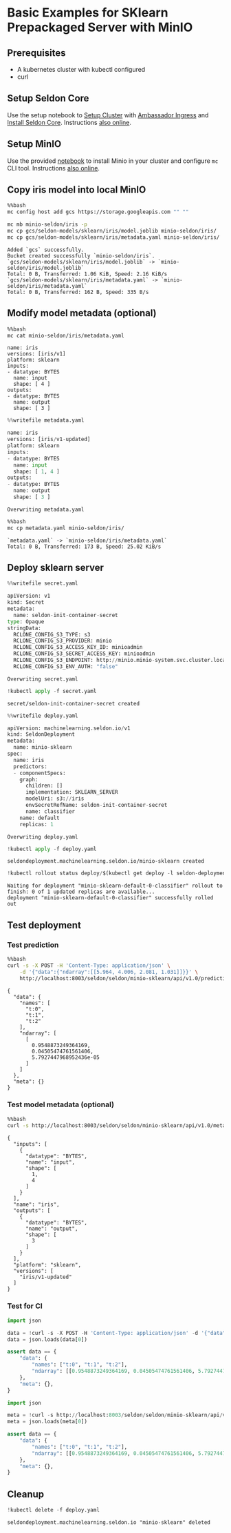 # Basic Examples for SKlearn Prepackaged Server with MinIO


## Prerequisites

 * A kubernetes cluster with kubectl configured
 * curl

## Setup Seldon Core

Use the setup notebook to [Setup Cluster](https://docs.seldon.io/projects/seldon-core/en/latest/examples/seldon_core_setup.html#Setup-Cluster) with [Ambassador Ingress](https://docs.seldon.io/projects/seldon-core/en/latest/examples/seldon_core_setup.html#Ambassador) and [Install Seldon Core](https://docs.seldon.io/projects/seldon-core/en/latest/examples/seldon_core_setup.html#Install-Seldon-Core). Instructions [also online](https://docs.seldon.io/projects/seldon-core/en/latest/examples/seldon_core_setup.html).

## Setup MinIO

Use the provided [notebook](https://docs.seldon.io/projects/seldon-core/en/latest/examples/minio_setup.html) to install Minio in your cluster and configure `mc` CLI tool. 
Instructions [also online](https://docs.seldon.io/projects/seldon-core/en/latest/examples/minio_setup.html).

## Copy iris model into local MinIO


```bash
%%bash
mc config host add gcs https://storage.googleapis.com "" "" 

mc mb minio-seldon/iris -p
mc cp gcs/seldon-models/sklearn/iris/model.joblib minio-seldon/iris/
mc cp gcs/seldon-models/sklearn/iris/metadata.yaml minio-seldon/iris/
```

    Added `gcs` successfully.
    Bucket created successfully `minio-seldon/iris`.
    `gcs/seldon-models/sklearn/iris/model.joblib` -> `minio-seldon/iris/model.joblib`
    Total: 0 B, Transferred: 1.06 KiB, Speed: 2.16 KiB/s
    `gcs/seldon-models/sklearn/iris/metadata.yaml` -> `minio-seldon/iris/metadata.yaml`
    Total: 0 B, Transferred: 162 B, Speed: 335 B/s


## Modify model metadata (optional)


```bash
%%bash
mc cat minio-seldon/iris/metadata.yaml
```

    
    name: iris
    versions: [iris/v1]
    platform: sklearn
    inputs:
    - datatype: BYTES
      name: input
      shape: [ 4 ]
    outputs:
    - datatype: BYTES
      name: output
      shape: [ 3 ]



```python
%%writefile metadata.yaml

name: iris
versions: [iris/v1-updated]
platform: sklearn
inputs:
- datatype: BYTES
  name: input
  shape: [ 1, 4 ]
outputs:
- datatype: BYTES
  name: output
  shape: [ 3 ]
```

    Overwriting metadata.yaml



```bash
%%bash
mc cp metadata.yaml minio-seldon/iris/
```

    `metadata.yaml` -> `minio-seldon/iris/metadata.yaml`
    Total: 0 B, Transferred: 173 B, Speed: 25.02 KiB/s


## Deploy sklearn server


```python
%%writefile secret.yaml

apiVersion: v1
kind: Secret
metadata:
  name: seldon-init-container-secret
type: Opaque
stringData:
  RCLONE_CONFIG_S3_TYPE: s3
  RCLONE_CONFIG_S3_PROVIDER: minio
  RCLONE_CONFIG_S3_ACCESS_KEY_ID: minioadmin
  RCLONE_CONFIG_S3_SECRET_ACCESS_KEY: minioadmin
  RCLONE_CONFIG_S3_ENDPOINT: http://minio.minio-system.svc.cluster.local:9000
  RCLONE_CONFIG_S3_ENV_AUTH: "false"
```

    Overwriting secret.yaml



```python
!kubectl apply -f secret.yaml
```

    secret/seldon-init-container-secret created



```python
%%writefile deploy.yaml

apiVersion: machinelearning.seldon.io/v1
kind: SeldonDeployment
metadata:
  name: minio-sklearn
spec:
  name: iris
  predictors:
  - componentSpecs:
    graph:
      children: []
      implementation: SKLEARN_SERVER
      modelUri: s3://iris
      envSecretRefName: seldon-init-container-secret
      name: classifier
    name: default
    replicas: 1
```

    Overwriting deploy.yaml



```python
!kubectl apply -f deploy.yaml
```

    seldondeployment.machinelearning.seldon.io/minio-sklearn created



```python
!kubectl rollout status deploy/$(kubectl get deploy -l seldon-deployment-id=minio-sklearn -o jsonpath='{.items[0].metadata.name}')
```

    Waiting for deployment "minio-sklearn-default-0-classifier" rollout to finish: 0 of 1 updated replicas are available...
    deployment "minio-sklearn-default-0-classifier" successfully rolled out


## Test deployment

### Test prediction


```bash
%%bash
curl -s -X POST -H 'Content-Type: application/json' \
    -d '{"data":{"ndarray":[[5.964, 4.006, 2.081, 1.031]]}}' \
    http://localhost:8003/seldon/seldon/minio-sklearn/api/v1.0/predictions  | jq .
```

    {
      "data": {
        "names": [
          "t:0",
          "t:1",
          "t:2"
        ],
        "ndarray": [
          [
            0.9548873249364169,
            0.04505474761561406,
            5.7927447968952436e-05
          ]
        ]
      },
      "meta": {}
    }


### Test model metadata (optional)


```bash
%%bash
curl -s http://localhost:8003/seldon/seldon/minio-sklearn/api/v1.0/metadata/classifier | jq .
```

    {
      "inputs": [
        {
          "datatype": "BYTES",
          "name": "input",
          "shape": [
            1,
            4
          ]
        }
      ],
      "name": "iris",
      "outputs": [
        {
          "datatype": "BYTES",
          "name": "output",
          "shape": [
            3
          ]
        }
      ],
      "platform": "sklearn",
      "versions": [
        "iris/v1-updated"
      ]
    }


### Test for CI


```python
import json

data = !curl -s -X POST -H 'Content-Type: application/json' -d '{"data":{"ndarray":[[5.964, 4.006, 2.081, 1.031]]}}' http://localhost:8003/seldon/seldon/minio-sklearn/api/v1.0/predictions
data = json.loads(data[0])

assert data == {
    "data": {
        "names": ["t:0", "t:1", "t:2"],
        "ndarray": [[0.9548873249364169, 0.04505474761561406, 5.7927447968952436e-05]],
    },
    "meta": {},
}
```


```python
import json

meta = !curl -s http://localhost:8003/seldon/seldon/minio-sklearn/api/v1.0/metadata/classifier
meta = json.loads(meta[0])

assert data == {
    "data": {
        "names": ["t:0", "t:1", "t:2"],
        "ndarray": [[0.9548873249364169, 0.04505474761561406, 5.7927447968952436e-05]],
    },
    "meta": {},
}
```

## Cleanup


```python
!kubectl delete -f deploy.yaml
```

    seldondeployment.machinelearning.seldon.io "minio-sklearn" deleted

